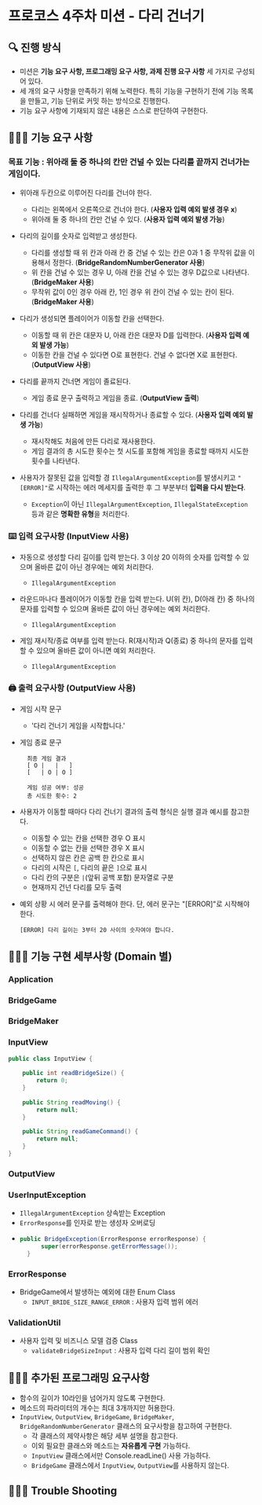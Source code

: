 # 프로코스 4주차 미션 - 다리 건너기

## 🔍 진행 방식

- 미션은 **기능 요구 사항, 프로그래밍 요구 사항, 과제 진행 요구 사항** 세 가지로 구성되어 있다.
- 세 개의 요구 사항을 만족하기 위해 노력한다. 특히 기능을 구현하기 전에 기능 목록을 만들고, 기능 단위로 커밋 하는 방식으로 진행한다.
- 기능 요구 사항에 기재되지 않은 내용은 스스로 판단하여 구현한다.

## 👨🏻‍💻 기능 요구 사항
### 목표 기능 : 위아래 둘 중 하나의 칸만 건널 수 있는 다리를 끝까지 건너가는 게임이다.
- 위아래 두칸으로 이루어진 다리를 건너야 한다.
    - 다리는 왼쪽에서 오른쪽으로 건너야 한다. (**사용자 입력 예외 발생 경우 x**)
    - 위아래 둘 중 하나의 칸만 건널 수 있다. (**사용자 입력 예외 발생 가능**)

- 다리의 길이를 숫자로 입력받고 생성한다.
    - 다리를 생성할 때 위 칸과 아래 칸 중 건널 수 있는 칸은 0과 1 중 무작위 값을 이용해서 정한다. (**BridgeRandomNumberGenerator 사용**)
    - 위 칸을 건널 수 있는 경우 U, 아래 칸을 건널 수 있는 경우 D값으로 나타낸다. (**BridgeMaker 사용**)
    - 무작위 값이 0인 경우 아래 칸, 1인 경우 위 칸이 건널 수 있는 칸이 된다. (**BridgeMaker 사용**)

- 다리가 생성되면 플레이어가 이동할 칸을 선택한다.
    - 이동할 때 위 칸은 대문자 U, 아래 칸은 대문자 D를 입력한다. (**사용자 입력 예외 발생 가능**)
    - 이동한 칸을 건널 수 있다면 O로 표현한다. 건널 수 없다면 X로 표현한다. (**OutputView 사용**)

- 다리를 끝까지 건너면 게임이 졸료된다.
    - 게임 종료 문구 출력하고 게임을 종료. (**OutputView 출력**)

- 다리를 건너다 실패하면 게임을 재시작하거나 종료할 수 있다. (**사용자 입력 예외 발생 가능**)
    - 재시작해도 처음에 만든 다리로 재사용한다.
    - 게임 결과의 총 시도한 횟수는 첫 시도를 포함해 게임을 종료할 때까지 시도한 횟수를 나타낸다.

- 사용자가 잘못된 값을 입력할 경 `IllegalArgumentException`를 발생시키고 `"[ERROR]"`로 시작하는 에러 메세지를 출력한 후 그 부분부터 **입력을 다시 받는다**.
    - `Exception`이 아닌 `IllegalArgumentException`, `IllegalStateException` 등과 같은 **명확한 유형**을 처리한다.

### ⌨️ 입력 요구사항 (InputView 사용)
- 자동으로 생성할 다리 길이를 입력 받는다. 3 이상 20 이하의 숫자를 입력할 수 있으며 올바른 값이 아닌 경우에는 예외 처리한다.
    - `IllegalArgumentException`

- 라운드마나다 플레이어가 이동할 칸을 입력 받는다. U(위 칸), D(아래 칸) 중 하나의 문자를 입력할 수 있으며 올바른 값이 아닌 경우에는 예외 처리한다.
    - `IllegalArgumentException`

- 게임 재시작/종료 여부를 입력 받는다. R(재시작)과 Q(종료) 중 하나의 문자를 입력할 수 있으며 올바른 값이 아니면 예외 처리한다.
    - `IllegalArgumentException`

### 🖨 출력 요구사항 (OutputView 사용)
- 게임 시작 문구
    - '다리 건너기 게임을 시작합니다.'

- 게임 종료 문구
  ```
    최종 게임 결과
    [ O |   |   ]
    [   | O | O ]

    게임 성공 여부: 성공
    총 시도한 횟수: 2
    ```
  
- 사용자가 이동할 때마다 다리 건너기 결과의 출력 형식은 실행 결과 예시를 참고한다.
    - 이동할 수 있는 칸을 선택한 경우 O 표시
    - 이동할 수 없는 칸을 선택한 경우 X 표시
    - 선택하지 않은 칸은 공백 한 칸으로 표시
    - 다리의 시작은 `[`, 다리의 끝은 `]`으로 표시
    - 다리 칸의 구분은 ` | `(앞뒤 공백 포함) 문자열로 구분
    - 현재까지 건넌 다리를 모두 출력
- 예외 상황 시 에러 문구를 출력해야 한다. 단, 에러 문구는 "[ERROR]"로 시작해야 한다.
    ``` 
    [ERROR] 다리 길이는 3부터 20 사이의 숫자여야 합니다.
    ```



## 👨🏻‍💻 기능 구현 세부사항 (Domain 별)
### Application

### BridgeGame

### BridgeMaker

### InputView
```java
public class InputView {
    
    public int readBridgeSize() {
        return 0;
    }
    
    public String readMoving() {
        return null;
    }
    
    public String readGameCommand() {
        return null;
    }
}
```

### OutputView

### UserInputException
- `IllegalArgumentException` 상속받는 Exception
- `ErrorResponse`를 인자로 받는 생성자 오버로딩
- ```java
  public BridgeException(ErrorResponse errorResponse) {
        super(errorResponse.getErrorMessage());
    }
  ```


### ErrorResponse
- BridgeGame에서 발생하는 예외에 대한 Enum Class
  - `INPUT_BRIDE_SIZE_RANGE_ERROR` : 사용자 입력 범위 에러


### ValidationUtil
- 사용자 입력 및 비즈니스 모델 검증 Class
  - `validateBridgeSizeInput` : 사용자 입력 다리 길이 범위 확인 


## 👨🏻‍💻 추가된 프로그래밍 요구사항
- 함수의 길이가 10라인을 넘어가지 않도록 구현한다.
- 메소드의 파라미터의 개수는 최대 3개까지만 허용한다.
- `InputView`, `OutputView`, `BridgeGame`, `BridgeMaker`, `BridgeRandomNumberGenerator` 클래스의 요구사항을 참고하여 구현한다.
  - 각 클래스의 제약사항은 해당 세부 설명을 참고한다.
  - 이외 필요한 클래스와 메소드는 **자유롭게 구현** 가능하다.
  - `InputView` 클래스에서만 Console.readLine() 사용 가능하다.
  - `BridgeGame` 클래스에서 `InputView`, `OutputView`를 사용하지 않는다.

## 👨🏻‍💻 Trouble Shooting
